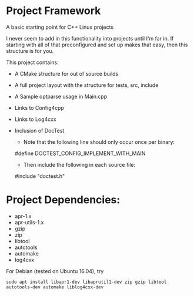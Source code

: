 # Project Framework
A basic starting point for C++ Linux projects

I never seem to add in this functionality into projects until I'm far in.
If starting with all of that preconfigured and set up makes that easy, then this structure is for you.

This project contains:
 - A CMake structure for out of source builds
 - A full project layout with the structure for tests, src, include
 - A Sample optparse usage in Main.cpp
 - Links to Config4cpp
 - Links to Log4cxx
 - Inclusion of DocTest
    - Note that the following line should only occur once per binary:

    #define DOCTEST_CONFIG_IMPLEMENT_WITH_MAIN

    - Then include the following in each source file:

    #include "doctest.h"


# Project Dependencies:

 - apr-1.x
 - apr-utils-1.x
 - gzip
 - zip
 - libtool
 - autotools
 - automake
 - log4cxx


For Debian (tested on Ubuntu 16.04), try

    sudo apt install libapr1-dev libaprutil1-dev zip gzip libtool autotools-dev automake liblog4cxx-dev


